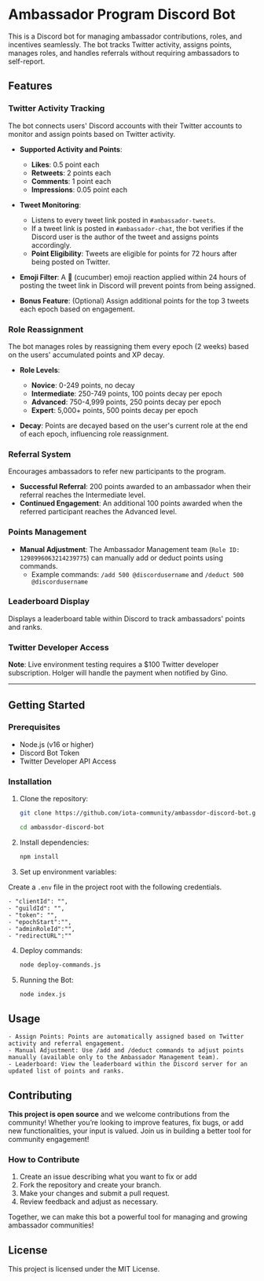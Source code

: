 # Ambassador Program Discord Bot

This is a Discord bot for managing ambassador contributions, roles, and incentives seamlessly. The bot tracks Twitter activity, assigns points, manages roles, and handles referrals without requiring ambassadors to self-report.

## Features

### Twitter Activity Tracking

The bot connects users' Discord accounts with their Twitter accounts to monitor and assign points based on Twitter activity.

- **Supported Activity and Points**:
  - **Likes**: 0.5 point each
  - **Retweets**: 2 points each
  - **Comments**: 1 point each
  - **Impressions**: 0.05 point each

- **Tweet Monitoring**:
  - Listens to every tweet link posted in `#ambassador-tweets`.
  - If a tweet link is posted in `#ambassador-chat`, the bot verifies if the Discord user is the author of the tweet and assigns points accordingly.
  - **Point Eligibility**: Tweets are eligible for points for 72 hours after being posted on Twitter.

- **Emoji Filter**: A 🥒 (cucumber) emoji reaction applied within 24 hours of posting the tweet link in Discord will prevent points from being assigned.
- **Bonus Feature**: (Optional) Assign additional points for the top 3 tweets each epoch based on engagement.

### Role Reassignment

The bot manages roles by reassigning them every epoch (2 weeks) based on the users' accumulated points and XP decay.

- **Role Levels**:
  - **Novice**: 0-249 points, no decay
  - **Intermediate**: 250-749 points, 100 points decay per epoch
  - **Advanced**: 750-4,999 points, 250 points decay per epoch
  - **Expert**: 5,000+ points, 500 points decay per epoch

- **Decay**: Points are decayed based on the user's current role at the end of each epoch, influencing role reassignment.

### Referral System

Encourages ambassadors to refer new participants to the program.
- **Successful Referral**: 200 points awarded to an ambassador when their referral reaches the Intermediate level.
- **Continued Engagement**: An additional 100 points awarded when the referred participant reaches the Advanced level.

### Points Management

- **Manual Adjustment**: The Ambassador Management team (`Role ID: 1298996063214239775`) can manually add or deduct points using commands.
  - Example commands: `/add 500 @discordusername` and `/deduct 500 @discordusername`

### Leaderboard Display

Displays a leaderboard table within Discord to track ambassadors' points and ranks.

### Twitter Developer Access

**Note**: Live environment testing requires a $100 Twitter developer subscription. Holger will handle the payment when notified by Gino.

---

## Getting Started

### Prerequisites

- Node.js (v16 or higher)
- Discord Bot Token
- Twitter Developer API Access

### Installation

1. Clone the repository:

   ```bash
   git clone https://github.com/iota-community/ambassdor-discord-bot.git

   cd ambassdor-discord-bot
   ```

2. Install dependencies:

    ```bash
    npm install
    ```

3. Set up environment variables:

Create a `.env` file in the project root with the following credentials.

	- "clientId": "",
	- "guildId": "",
	- "token": "",
	- "epochStart":"",
	- "adminRoleId":"",
    - "redirectURL":""

4. Deploy commands:

    ```bash
    node deploy-commands.js
    ```

5. Running the Bot:

    ```bash
    node index.js

## Usage

    - Assign Points: Points are automatically assigned based on Twitter activity and referral engagement.
    - Manual Adjustment: Use /add and /deduct commands to adjust points manually (available only to the Ambassador Management team).
    - Leaderboard: View the leaderboard within the Discord server for an updated list of points and ranks.

## Contributing

**This project is open source** and we welcome contributions from the community! Whether you’re looking to improve features, fix bugs, or add new functionalities, your input is valued. Join us in building a better tool for community engagement!

### How to Contribute

1. Create an issue describing what you want to fix or add
2. Fork the repository and create your branch.
3. Make your changes and submit a pull request.
4. Review feedback and adjust as necessary.

Together, we can make this bot a powerful tool for managing and growing ambassador communities! 

## License

This project is licensed under the MIT License.